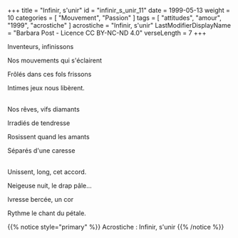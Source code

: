 +++
title = "Infinir, s'unir"
id = "infinir_s_unir_11"
date = 1999-05-13
weight = 10
categories = [ "Mouvement", "Passion" ]
tags = [ "attitudes", "amour", "1999", "acrostiche" ]
acrostiche = "Infinir, s'unir"
LastModifierDisplayName = "Barbara Post - Licence CC BY-NC-ND 4.0"
verseLength = 7
+++

Inventeurs, infinissons

Nos mouvements qui s'éclairent

Frôlés dans ces fols frissons

Intimes jeux nous libèrent.

 \
Nos rêves, vifs diamants

Irradiés de tendresse

Rosissent quand les amants

Séparés d'une caresse

 \
Unissent, long, cet accord.

Neigeuse nuit, le drap pâle...

Ivresse bercée, un cor

Rythme le chant du pétale.

{{% notice style="primary" %}}
Acrostiche : Infinir, s'unir
{{% /notice %}}
